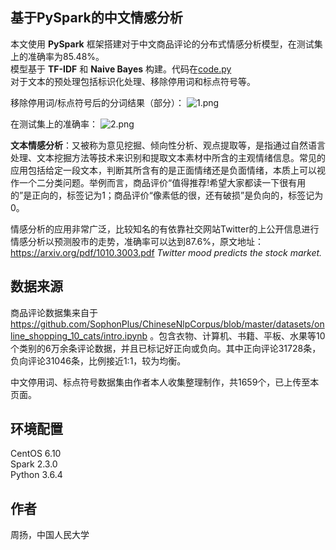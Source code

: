 ## 基于PySpark的中文情感分析
本文使用 **PySpark** 框架搭建对于中文商品评论的分布式情感分析模型，在测试集上的准确率为85.48%。  
模型基于 **TF-IDF** 和 **Naive Bayes** 构建。代码在[code.py](https://github.com/yang-zhou-x/assignments/blob/master/1.sentiment_analysis_cn/code.py)  
对于文本的预处理包括标识化处理、移除停用词和标点符号等。

移除停用词/标点符号后的分词结果（部分）：
![1.png](https://i.loli.net/2019/03/02/5c7a759638c13.png)

在测试集上的准确率：
![2.png](https://i.loli.net/2019/03/02/5c7a7596009d1.png)


**文本情感分析**：又被称为意见挖掘、倾向性分析、观点提取等，是指通过自然语言处理、文本挖掘方法等技术来识别和提取文本素材中所含的主观情绪信息。常见的应用包括给定一段文本，判断其所含有的是正面情绪还是负面情绪，本质上可以视作一个二分类问题。举例而言，商品评价“值得推荐!希望大家都读一下很有用的”是正向的，标签记为1；商品评价“像素低的很，还有破损”是负向的，标签记为0。

情感分析的应用非常广泛，比较知名的有依靠社交网站Twitter的上公开信息进行情感分析以预测股市的走势，准确率可以达到87.6%，原文地址：https://arxiv.org/pdf/1010.3003.pdf *Twitter mood predicts the stock market.*

## 数据来源
商品评论数据集来自于 https://github.com/SophonPlus/ChineseNlpCorpus/blob/master/datasets/online_shopping_10_cats/intro.ipynb
。包含衣物、计算机、书籍、平板、水果等10个类别的6万余条评论数据，并且已标记好正向或负向。其中正向评论31728条，负向评论31046条，比例接近1:1，较为均衡。

中文停用词、标点符号数据集由作者本人收集整理制作，共1659个，已上传至本页面。

## 环境配置
CentOS 6.10  
Spark 2.3.0  
Python 3.6.4

## 作者
周扬，中国人民大学
